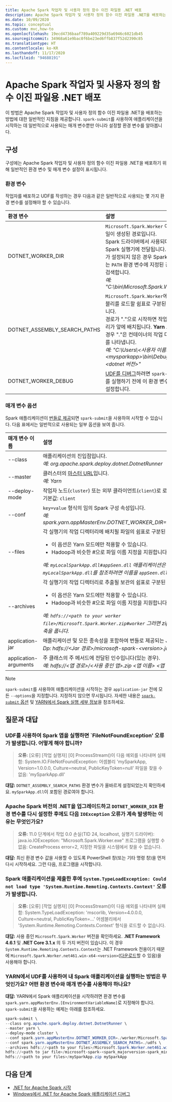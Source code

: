 ```yaml
---
title: Apache Spark 작업자 및 사용자 정의 함수 이진 파일용 .NET 배포
description: Apache Spark 작업자 및 사용자 정의 함수 이진 파일용 .NET을 배포하는 방법에 대해 알아봅니다.
ms.date: 10/09/2020
ms.topic: conceptual
ms.custom: mvc,how-to
ms.openlocfilehash: 19ecd4736baaf789a409229d35a6946c6021db45
ms.sourcegitcommit: 34968a61e9bac0f6be23ed6ffb837f52d2390c85
ms.translationtype: HT
ms.contentlocale: ko-KR
ms.lasthandoff: 11/17/2020
ms.locfileid: "94688191"
---
```

# <a name="deploy-net-for-apache-spark-worker-and-user-defined-function-binaries"></a>Apache Spark 작업자 및 사용자 정의 함수 이진 파일용 .NET 배포

이 방법은 Apache Spark 작업자 및 사용자 정의 함수 이진 파일용 .NET을 배포하는 방법에 대한 일반적인 지침을 제공합니다. `spark-submit`를 사용하여 애플리케이션을 시작하는 데 일반적으로 사용되는 매개 변수뿐만 아니라 설정할 환경 변수를 알아봅니다.

## <a name="configurations"></a>구성

구성에는 Apache Spark 작업자 및 사용자 정의 함수 이진 파일용 .NET을 배포하기 위해 일반적인 환경 변수 및 매개 변수 설정이 표시됩니다.

### <a name="environment-variables"></a>환경 변수

작업자를 배포하고 UDF를 작성하는 경우 다음과 같은 일반적으로 사용되는 몇 가지 환경 변수를 설정해야 할 수 있습니다.

| 환경 변수         | 설명
| :--------------------------- | :----------
| DOTNET_WORKER_DIR            | <code>Microsoft.Spark.Worker</code> 이진 파일이 생성된 경로입니다.</br>Spark 드라이버에서 사용되며 Spark 실행기에 전달됩니다. 이 변수가 설정되지 않은 경우 Spark 실행기는 <code>PATH</code> 환경 변수에 지정된 경로를 검색합니다.</br>_예: "C:\bin\Microsoft.Spark.Worker"_
| DOTNET_ASSEMBLY_SEARCH_PATHS | <code>Microsoft.Spark.Worker</code>에서 어셈블리를 로드할 쉼표로 구분된 경로입니다.</br>경로가 "."으로 시작하면 작업 디렉터리가 앞에 배치됩니다. **Yarn 모드** 인 경우 "."은 컨테이너의 작업 디렉터리를 나타냅니다.</br>_예: "C:\Users\\&lt;사용자 이름&gt;\\&lt;mysparkapp&gt;\bin\Debug\\&lt;dotnet 버전&gt;"_
| DOTNET_WORKER_DEBUG          | <a href="https://github.com/dotnet/spark/blob/master/docs/developer-guide.md#debugging-user-defined-function-udf">UDF를 디버그</a>하려면 <code>spark-submit</code>를 실행하기 전에 이 환경 변수를 <code>1</code>로 설정합니다.

### <a name="parameter-options"></a>매개 변수 옵션
Spark 애플리케이션이 [번들로 제공](https://spark.apache.org/docs/latest/submitting-applications.html#bundling-your-applications-dependencies)되면 `spark-submit`을 사용하여 시작할 수 있습니다. 다음 표에서는 일반적으로 사용되는 일부 옵션을 보여 줍니다.

| 매개 변수 이름        | 설명
| :---------------------| :----------
| --class               | 애플리케이션의 진입점입니다.</br>_예: org.apache.spark.deploy.dotnet.DotnetRunner_
| --master              | 클러스터의 <a href="https://spark.apache.org/docs/latest/submitting-applications.html#master-urls">마스터 URL</a>입니다.</br>_예: Yarn_
| --deploy-mode         | 작업자 노드(<code>cluster</code>) 또는 외부 클라이언트(<code>client</code>)로 로컬 배포할지 여부입니다.</br>기본값: <code>client</code>
| --conf                | <code>key=value</code> 형식의 임의 Spark 구성 속성입니다.</br>_예: spark.yarn.appMasterEnv.DOTNET_WORKER_DIR=.\worker\Microsoft.Spark.Worker_
| --files               | 각 실행기의 작업 디렉터리에 배치될 파일의 쉼표로 구분된 목록입니다.<br/><ul><li>이 옵션은 Yarn 모드에만 적용할 수 있습니다.</li><li>Hadoop과 비슷한 #으로 파일 이름 지정을 지원합니다.</br></ul>_예: <code>myLocalSparkApp.dll#appSeen.dll</code> 애플리케이션은 YARN에서 실행하는 경우 <code>myLocalSparkApp.dll</code>를 참조하려면 이름을 <code>appSeen.dll</code>로 사용해야 합니다._</li>
| --archives          | 각 실행기의 작업 디렉터리로 추출될 보관의 쉼표로 구분된 목록입니다.</br><ul><li>이 옵션은 Yarn 모드에만 적용할 수 있습니다.</li><li>Hadoop과 비슷한 #으로 파일 이름 지정을 지원합니다.</br></ul>_예: <code>hdfs://&lt;path to your worker file&gt;/Microsoft.Spark.Worker.zip#worker</code> 그러면 zip 파일이 <code>worker</code> 폴더에 복사되고 압축을 풉니다._</li>
| application-jar       | 애플리케이션 및 모든 종속성을 포함하여 번들로 제공되는 Jar의 경로입니다.</br>_Dp: hdfs://&lt;Jar 경로&gt;/microsoft-spark-&lt;version&gt;.jar_
| application-arguments | 주 클래스의 주 메서드에 전달된 인수입니다(있는 경우).</br>_예: hdfs://&lt;앱 경로&gt;/&lt;사용 중인 앱&gt;.zip &lt;앱 이름&gt; &lt;앱 인수&gt;_

> [!NOTE]
> `spark-submit`를 사용하여 애플리케이션을 시작하는 경우 `application-jar` 전에 모든 `--options`을 지정합니다. 지정하지 않으면 무시됩니다. 자세한 내용은 [`spark-submit` 옵션](https://spark.apache.org/docs/latest/submitting-applications.html) 및 [YARN에서 Spark 실행 세부 정보](https://spark.apache.org/docs/latest/running-on-yarn.html)을 참조하세요.

## <a name="frequently-asked-questions"></a>질문과 대답
### <a name="when-i-run-a-spark-app-with-udfs-i-get-a-filenotfoundexception-error-what-should-i-do"></a>UDF를 사용하여 Spark 앱을 실행하면 `FileNotFoundException' 오류가 발생합니다. 어떻게 해야 합니까?
> **오류:** [오류] [작업 실행자] [0] ProcessStream()이 다음 예외를 나타내며 실패함: System.IO.FileNotFoundException: 어셈블리 'mySparkApp, Version=1.0.0.0, Culture=neutral, PublicKeyToken=null' 파일을 찾을 수 없음: 'mySparkApp.dll'

**대답:** `DOTNET_ASSEMBLY_SEARCH_PATHS` 환경 변수가 올바르게 설정되었는지 확인하세요. `mySparkApp.dll`이 포함된 경로여야 합니다.

### <a name="after-i-upgraded-my-net-for-apache-spark-version-and-reset-the-dotnet_worker_dir-environment-variable-why-do-i-still-get-the-following-ioexception-error"></a>Apache Spark 버전의 .NET을 업그레이드하고 `DOTNET_WORKER_DIR` 환경 변수를 다시 설정한 후에도 다음 `IOException` 오류가 계속 발생하는 이유는 무엇인가요?
> **오류:** 11.0 단계에서 작업 0.0 손실(TID 24, localhost, 실행기 드라이버): java.io.IOException: "Microsoft.Spark.Worker.exe" 프로그램을 실행할 수 없음: CreateProcess error=2, 지정한 파일을 시스템에서 찾을 수 없습니다.

**대답:** 최신 환경 변수 값을 사용할 수 있도록 PowerShell 창(또는 기타 명령 창)을 먼저 다시 시작하세요. 그런 다음, 프로그램을 시작합니다.

### <a name="after-submitting-my-spark-application-i-get-the-error-systemtypeloadexception-could-not-load-type-systemruntimeremotingcontextscontext"></a>Spark 애플리케이션을 제출한 후에 `System.TypeLoadException: Could not load type 'System.Runtime.Remoting.Contexts.Context'` 오류가 발생합니다.
> **오류:** [오류] [작업 실행자] [0] ProcessStream()이 다음 예외를 나타내며 실패함: System.TypeLoadException: 'mscorlib, Version=4.0.0.0, Culture=neutral, PublicKeyToken=...' 어셈블리에서 'System.Runtime.Remoting.Contexts.Context' 형식을 로드할 수 없습니다.

**대답:** 사용 중인 `Microsoft.Spark.Worker` 버전을 확인하세요. **.NET Framework 4.6.1** 및 **.NET Core 3.1.x** 의 두 가지 버전이 있습니다. 이 경우 `System.Runtime.Remoting.Contexts.Context`는 .NET Framework 전용이기 때문에 `Microsoft.Spark.Worker.net461.win-x64-<version>`([다운로드](https://github.com/dotnet/spark/releases)할 수 있음)을 사용해야 합니다.

### <a name="how-do-i-run-my-spark-application-with-udfs-on-yarn-which-environment-variables-and-parameters-should-i-use"></a>YARN에서 UDF를 사용하여 내 Spark 애플리케이션을 실행하는 방법은 무엇인가요? 어떤 환경 변수와 매개 변수를 사용해야 하나요?

**대답:** YARN에서 Spark 애플리케이션을 시작하려면 환경 변수를 `spark.yarn.appMasterEnv.[EnvironmentVariableName]`로 지정해야 합니다. `spark-submit`을 사용하는 예제는 아래를 참조하세요.

```powershell
spark-submit \
--class org.apache.spark.deploy.dotnet.DotnetRunner \
--master yarn \
--deploy-mode cluster \
--conf spark.yarn.appMasterEnv.DOTNET_WORKER_DIR=./worker/Microsoft.Spark.Worker-<version> \
--conf spark.yarn.appMasterEnv.DOTNET_ASSEMBLY_SEARCH_PATHS=./udfs \
--archives hdfs://<path to your files>/Microsoft.Spark.Worker.net461.win-x64-<version>.zip#worker,hdfs://<path to your files>/mySparkApp.zip#udfs \
hdfs://<path to jar file>/microsoft-spark-<spark_majorversion-spark_minorversion>_<scala_majorversion.scala_minorversion>-<spark_dotnet_version>.jar \
hdfs://<path to your files>/mySparkApp.zip mySparkApp
```

## <a name="next-steps"></a>다음 단계

* [.NET for Apache Spark 시작](../tutorials/get-started.md)
* [Windows에서 .NET for Apache Spark 애플리케이션 디버그](debug.md)
